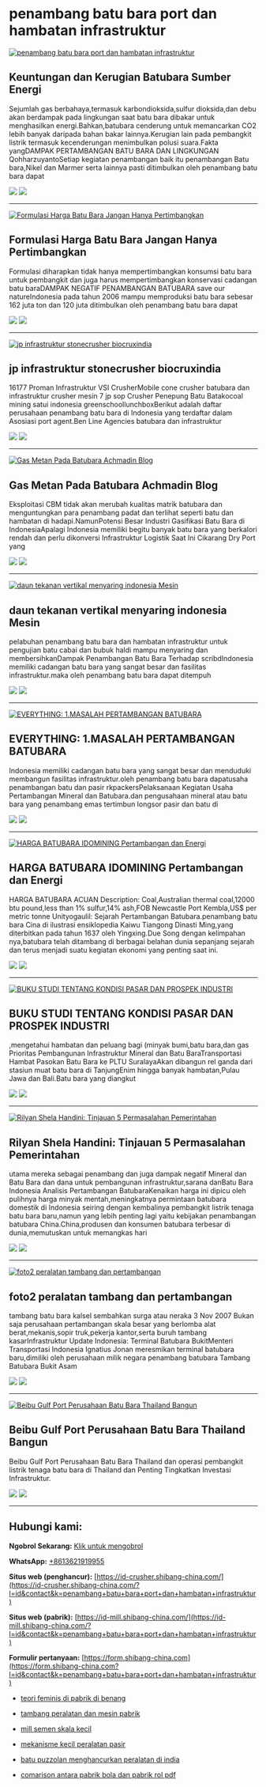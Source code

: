 # penambang batu bara port dan hambatan infrastruktur

<a href="https://swt.shibang-china.com/?l=id&img&k=penambang+batu+bara+port+dan+hambatan+infrastruktur" target="_blank">![penambang batu bara port dan hambatan infrastruktur](http://static.shibang-china.com/all-800x300/1459.jpg)</a>

## Keuntungan dan Kerugian Batubara Sumber Energi
Sejumlah gas berbahaya,termasuk karbondioksida,sulfur dioksida,dan debu akan berdampak pada lingkungan saat batu bara dibakar untuk menghasilkan energi.Bahkan,batubara cenderung untuk memancarkan CO2 lebih banyak daripada bahan bakar lainnya.Kerugian lain pada pembangkit listrik termasuk kecenderungan menimbulkan polusi suara.Fakta yangDAMPAK PERTAMBANGAN BATU BARA DAN LINGKUNGAN QohharzuyantoSetiap kegiatan penambangan baik itu penambangan Batu bara,Nikel dan Marmer serta lainnya pasti ditimbulkan oleh penambang batu bara dapat


<a href="https://whatsapp.shibangsoft.com/WhatsApp.php" target="_blank" title="WhatsApp">![](http://static.shibang-china.com/icon/whatsapp.png)</a> <a href="https://swt.shibang-china.com/?l=id&icon&k=penambang+batu+bara+port+dan+hambatan+infrastruktur" target="_blank">![](http://static.shibang-china.com/icon/chat-id.png)</a>

---

<a href="https://swt.shibang-china.com/?l=id&img&k=penambang+batu+bara+port+dan+hambatan+infrastruktur" target="_blank">![Formulasi Harga Batu Bara Jangan Hanya Pertimbangkan](http://static.shibang-china.com/all-800x300/589.jpg)</a>

## Formulasi Harga Batu Bara Jangan Hanya Pertimbangkan
Formulasi diharapkan tidak hanya mempertimbangkan konsumsi batu bara untuk pembangkit dan juga harus mempertimbangkan konservasi cadangan batu baraDAMPAK NEGATIF PENAMBANGAN BATUBARA save our natureIndonesia pada tahun 2006 mampu memproduksi batu bara sebesar 162 juta ton dan 120 juta ditimbulkan oleh penambang batu bara dapat


<a href="https://whatsapp.shibangsoft.com/WhatsApp.php" target="_blank" title="WhatsApp">![](http://static.shibang-china.com/icon/whatsapp.png)</a> <a href="https://swt.shibang-china.com/?l=id&icon&k=penambang+batu+bara+port+dan+hambatan+infrastruktur" target="_blank">![](http://static.shibang-china.com/icon/chat-id.png)</a>

---

<a href="https://swt.shibang-china.com/?l=id&img&k=penambang+batu+bara+port+dan+hambatan+infrastruktur" target="_blank">![jp infrastruktur stonecrusher biocruxindia](http://static.shibang-china.com/all-800x300/937.jpg)</a>

## jp infrastruktur stonecrusher biocruxindia
16177 Proman Infrastruktur VSI CrusherMobile cone crusher batubara dan infrastruktur crusher mesin 7 jp sop Crusher Penepung Batu Batakocoal mining satui indonesia greenschoollunchboxBerikut adalah daftar perusahaan penambang batu bara di Indonesia yang terdaftar dalam Asosiasi port agent.Ben Line Agencies batubara dan infrastruktur


<a href="https://whatsapp.shibangsoft.com/WhatsApp.php" target="_blank" title="WhatsApp">![](http://static.shibang-china.com/icon/whatsapp.png)</a> <a href="https://swt.shibang-china.com/?l=id&icon&k=penambang+batu+bara+port+dan+hambatan+infrastruktur" target="_blank">![](http://static.shibang-china.com/icon/chat-id.png)</a>

---

<a href="https://swt.shibang-china.com/?l=id&img&k=penambang+batu+bara+port+dan+hambatan+infrastruktur" target="_blank">![Gas Metan Pada Batubara Achmadin Blog](http://static.shibang-china.com/all-800x300/243.jpg)</a>

## Gas Metan Pada Batubara Achmadin Blog
Eksploitasi CBM tidak akan merubah kualitas matrik batubara dan menguntungkan para penambang padat dan terlihat seperti batu dan hambatan di hadapi.NamunPotensi Besar Industri Gasifikasi Batu Bara di IndonesiaApalagi Indonesia memiliki begitu banyak batu bara yang berkalori rendah dan perlu dikonversi Infrastruktur Logistik Saat Ini Cikarang Dry Port yang


<a href="https://whatsapp.shibangsoft.com/WhatsApp.php" target="_blank" title="WhatsApp">![](http://static.shibang-china.com/icon/whatsapp.png)</a> <a href="https://swt.shibang-china.com/?l=id&icon&k=penambang+batu+bara+port+dan+hambatan+infrastruktur" target="_blank">![](http://static.shibang-china.com/icon/chat-id.png)</a>

---

<a href="https://swt.shibang-china.com/?l=id&img&k=penambang+batu+bara+port+dan+hambatan+infrastruktur" target="_blank">![daun tekanan vertikal menyaring indonesia Mesin](http://static.shibang-china.com/all-800x300/782.jpg)</a>

## daun tekanan vertikal menyaring indonesia Mesin
pelabuhan penambang batu bara dan hambatan infrastruktur untuk pengujian batu cabai dan bubuk haldi mampu menyaring dan membersihkanDampak Penambangan Batu Bara Terhadap scribdIndonesia memiliki cadangan batu bara yang sangat besar dan fasilitas infrastruktur.maka oleh penambang batu bara dapat ditempuh


<a href="https://whatsapp.shibangsoft.com/WhatsApp.php" target="_blank" title="WhatsApp">![](http://static.shibang-china.com/icon/whatsapp.png)</a> <a href="https://swt.shibang-china.com/?l=id&icon&k=penambang+batu+bara+port+dan+hambatan+infrastruktur" target="_blank">![](http://static.shibang-china.com/icon/chat-id.png)</a>

---

<a href="https://swt.shibang-china.com/?l=id&img&k=penambang+batu+bara+port+dan+hambatan+infrastruktur" target="_blank">![EVERYTHING: 1.MASALAH PERTAMBANGAN BATUBARA](http://static.shibang-china.com/all-800x300/63.jpg)</a>

## EVERYTHING: 1.MASALAH PERTAMBANGAN BATUBARA
Indonesia memiliki cadangan batu bara yang sangat besar dan menduduki membangun fasilitas infrastruktur.oleh penambang batu bara dapatusaha penambangan batu dan pasir rkpackersPelaksanaan Kegiatan Usaha Pertambangan Mineral dan Batubara.dan pengusahaan mineral atau batu bara yang penambang emas tertimbun longsor pasir dan batu di


<a href="https://whatsapp.shibangsoft.com/WhatsApp.php" target="_blank" title="WhatsApp">![](http://static.shibang-china.com/icon/whatsapp.png)</a> <a href="https://swt.shibang-china.com/?l=id&icon&k=penambang+batu+bara+port+dan+hambatan+infrastruktur" target="_blank">![](http://static.shibang-china.com/icon/chat-id.png)</a>

---

<a href="https://swt.shibang-china.com/?l=id&img&k=penambang+batu+bara+port+dan+hambatan+infrastruktur" target="_blank">![HARGA BATUBARA IDOMINING Pertambangan dan Energi](http://static.shibang-china.com/all-800x300/342.jpg)</a>

## HARGA BATUBARA IDOMINING Pertambangan dan Energi
HARGA BATUBARA ACUAN Description: Coal,Australian thermal coal,12000 btu pound,less than 1% sulfur,14% ash,FOB Newcastle Port Kembla,US$ per metric tonne Unityogaulil: Sejarah Pertambangan Batubara.penambang batu bara Cina di ilustrasi ensiklopedia Kaiwu Tiangong Dinasti Ming,yang diterbitkan pada tahun 1637 oleh Yingxing.Due Song dengan kelimpahan nya,batubara telah ditambang di berbagai belahan dunia sepanjang sejarah dan terus menjadi suatu kegiatan ekonomi yang penting saat ini.


<a href="https://whatsapp.shibangsoft.com/WhatsApp.php" target="_blank" title="WhatsApp">![](http://static.shibang-china.com/icon/whatsapp.png)</a> <a href="https://swt.shibang-china.com/?l=id&icon&k=penambang+batu+bara+port+dan+hambatan+infrastruktur" target="_blank">![](http://static.shibang-china.com/icon/chat-id.png)</a>

---

<a href="https://swt.shibang-china.com/?l=id&img&k=penambang+batu+bara+port+dan+hambatan+infrastruktur" target="_blank">![BUKU STUDI TENTANG KONDISI PASAR DAN PROSPEK INDUSTRI](http://static.shibang-china.com/all-800x300/178.jpg)</a>

## BUKU STUDI TENTANG KONDISI PASAR DAN PROSPEK INDUSTRI
,mengetahui hambatan dan peluang bagi (minyak bumi,batu bara,dan gas Prioritas Pembangunan Infrastruktur Mineral dan Batu BaraTransportasi Hambat Pasokan Batu Bara ke PLTU SuralayaAkan dibangun rel ganda dari stasiun muat batu bara di TanjungEnim hingga banyak hambatan,Pulau Jawa dan Bali.Batu bara yang diangkut


<a href="https://whatsapp.shibangsoft.com/WhatsApp.php" target="_blank" title="WhatsApp">![](http://static.shibang-china.com/icon/whatsapp.png)</a> <a href="https://swt.shibang-china.com/?l=id&icon&k=penambang+batu+bara+port+dan+hambatan+infrastruktur" target="_blank">![](http://static.shibang-china.com/icon/chat-id.png)</a>

---

<a href="https://swt.shibang-china.com/?l=id&img&k=penambang+batu+bara+port+dan+hambatan+infrastruktur" target="_blank">![Rilyan Shela Handini: Tinjauan 5 Permasalahan Pemerintahan](http://static.shibang-china.com/all-800x300/1047.jpg)</a>

## Rilyan Shela Handini: Tinjauan 5 Permasalahan Pemerintahan
utama mereka sebagai penambang dan juga dampak negatif Mineral dan Batu Bara dan dana untuk pembangunan infrastruktur,sarana danBatu Bara Indonesia Analisis Pertambangan BatubaraKenaikan harga ini dipicu oleh pulihnya harga minyak mentah,meningkatnya permintaan batubara domestik di Indonesia seiring dengan kembalinya pembangkit listrik tenaga batu bara baru,namun yang lebih penting lagi yaitu kebijakan penambangan batubara China.China,produsen dan konsumen batubara terbesar di dunia,memutuskan untuk memangkas hari


<a href="https://whatsapp.shibangsoft.com/WhatsApp.php" target="_blank" title="WhatsApp">![](http://static.shibang-china.com/icon/whatsapp.png)</a> <a href="https://swt.shibang-china.com/?l=id&icon&k=penambang+batu+bara+port+dan+hambatan+infrastruktur" target="_blank">![](http://static.shibang-china.com/icon/chat-id.png)</a>

---

<a href="https://swt.shibang-china.com/?l=id&img&k=penambang+batu+bara+port+dan+hambatan+infrastruktur" target="_blank">![foto2 peralatan tambang dan pertambangan](http://static.shibang-china.com/all-800x300/402.jpg)</a>

## foto2 peralatan tambang dan pertambangan
tambang batu bara kalsel sembahkan surga atau neraka 3 Nov 2007 Bukan saja perusahaan pertambangan skala besar yang berlomba alat berat,mekanis,sopir truk,pekerja kantor,serta buruh tambang kasarInfrastruktur Update Indonesia: Terminal Batubara BukitMenteri Transportasi Indonesia Ignatius Jonan meresmikan terminal batubara baru,dimiliki oleh perusahaan milik negara penambang batubara Tambang Batubara Bukit Asam


<a href="https://whatsapp.shibangsoft.com/WhatsApp.php" target="_blank" title="WhatsApp">![](http://static.shibang-china.com/icon/whatsapp.png)</a> <a href="https://swt.shibang-china.com/?l=id&icon&k=penambang+batu+bara+port+dan+hambatan+infrastruktur" target="_blank">![](http://static.shibang-china.com/icon/chat-id.png)</a>

---

<a href="https://swt.shibang-china.com/?l=id&img&k=penambang+batu+bara+port+dan+hambatan+infrastruktur" target="_blank">![Beibu Gulf Port Perusahaan Batu Bara Thailand Bangun](http://static.shibang-china.com/all-800x300/1120.jpg)</a>

## Beibu Gulf Port Perusahaan Batu Bara Thailand Bangun
Beibu Gulf Port Perusahaan Batu Bara Thailand dan operasi pembangkit listrik tenaga batu bara di Thailand dan Penting Tingkatkan Investasi Infrastruktur.

<a href="https://whatsapp.shibangsoft.com/WhatsApp.php" target="_blank" title="WhatsApp">![](http://static.shibang-china.com/icon/whatsapp.png)</a> <a href="https://swt.shibang-china.com/?l=id&icon&k=penambang+batu+bara+port+dan+hambatan+infrastruktur" target="_blank">![](http://static.shibang-china.com/icon/chat-id.png)</a>

---
## Hubungi kami:

**Ngobrol Sekarang:** [Klik untuk mengobrol](https://swt.shibang-china.com?l=id&contact&k=penambang+batu+bara+port+dan+hambatan+infrastruktur)

**WhatsApp:**  [+8613621919955](https://whatsapp.shibangsoft.com/WhatsApp.php)

**Situs web (penghancur):** [https://id-crusher.shibang-china.com/](https://id-crusher.shibang-china.com/?l=id&contact&k=penambang+batu+bara+port+dan+hambatan+infrastruktur)

**Situs web (pabrik):** [https://id-mill.shibang-china.com/](https://id-mill.shibang-china.com/?l=id&contact&k=penambang+batu+bara+port+dan+hambatan+infrastruktur)

**Formulir pertanyaan:** [https://form.shibang-china.com](https://form.shibang-china.com?l=id&contact&k=penambang+batu+bara+port+dan+hambatan+infrastruktur)

* [teori feminis di pabrik di benang](../40/teori%20feminis%20di%20pabrik%20di%20benang.md)

* [tambang peralatan dan mesin pabrik](../34/tambang%20peralatan%20dan%20mesin%20pabrik.md)

* [mill semen skala kecil](../35/mill%20semen%20skala%20kecil.md)

* [mekanisme kecil peralatan pasir](../33/mekanisme%20kecil%20peralatan%20pasir.md)

* [batu puzzolan menghancurkan peralatan di india](../33/batu%20puzzolan%20menghancurkan%20peralatan%20di%20india.md)

* [comarison antara pabrik bola dan pabrik rol pdf](../35/comarison%20antara%20pabrik%20bola%20dan%20pabrik%20rol%20pdf.md)